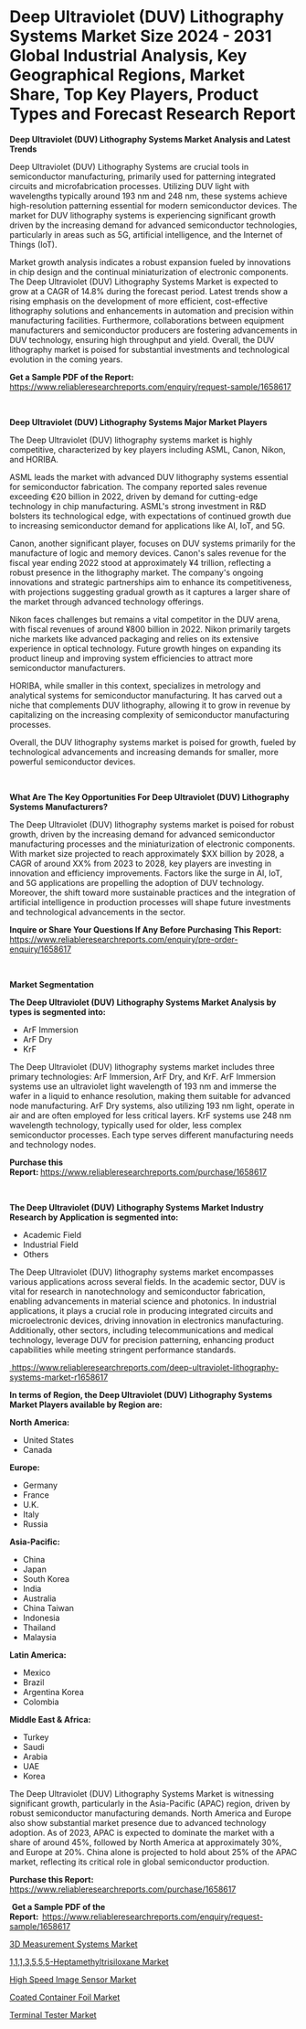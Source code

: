 <p><h1>Deep Ultraviolet (DUV) Lithography Systems Market Size 2024 - 2031 Global Industrial Analysis, Key Geographical Regions, Market Share, Top Key Players, Product Types and Forecast Research Report</h1></p><p><strong>Deep Ultraviolet (DUV) Lithography Systems Market Analysis and Latest Trends</strong></p>
<p><p>Deep Ultraviolet (DUV) Lithography Systems are crucial tools in semiconductor manufacturing, primarily used for patterning integrated circuits and microfabrication processes. Utilizing DUV light with wavelengths typically around 193 nm and 248 nm, these systems achieve high-resolution patterning essential for modern semiconductor devices. The market for DUV lithography systems is experiencing significant growth driven by the increasing demand for advanced semiconductor technologies, particularly in areas such as 5G, artificial intelligence, and the Internet of Things (IoT).</p><p>Market growth analysis indicates a robust expansion fueled by innovations in chip design and the continual miniaturization of electronic components. The Deep Ultraviolet (DUV) Lithography Systems Market is expected to grow at a CAGR of 14.8% during the forecast period. Latest trends show a rising emphasis on the development of more efficient, cost-effective lithography solutions and enhancements in automation and precision within manufacturing facilities. Furthermore, collaborations between equipment manufacturers and semiconductor producers are fostering advancements in DUV technology, ensuring high throughput and yield. Overall, the DUV lithography market is poised for substantial investments and technological evolution in the coming years.</p></p>
<p><strong>Get a Sample PDF of the Report:&nbsp;</strong> <a href="https://www.reliableresearchreports.com/enquiry/request-sample/1658617?utm_campaign=7&utm_medium=2&utm_source=Github&utm_content=ia&utm_term=28092024&utm_id=deep-ultraviolet-duv-lithography-systems">https://www.reliableresearchreports.com/enquiry/request-sample/1658617</a></p>
<p>&nbsp;</p>
<p><strong>Deep Ultraviolet (DUV) Lithography Systems Major Market Players</strong></p>
<p><p>The Deep Ultraviolet (DUV) lithography systems market is highly competitive, characterized by key players including ASML, Canon, Nikon, and HORIBA. </p><p>ASML leads the market with advanced DUV lithography systems essential for semiconductor fabrication. The company reported sales revenue exceeding €20 billion in 2022, driven by demand for cutting-edge technology in chip manufacturing. ASML's strong investment in R&D bolsters its technological edge, with expectations of continued growth due to increasing semiconductor demand for applications like AI, IoT, and 5G.</p><p>Canon, another significant player, focuses on DUV systems primarily for the manufacture of logic and memory devices. Canon's sales revenue for the fiscal year ending 2022 stood at approximately ¥4 trillion, reflecting a robust presence in the lithography market. The company's ongoing innovations and strategic partnerships aim to enhance its competitiveness, with projections suggesting gradual growth as it captures a larger share of the market through advanced technology offerings.</p><p>Nikon faces challenges but remains a vital competitor in the DUV arena, with fiscal revenues of around ¥800 billion in 2022. Nikon primarily targets niche markets like advanced packaging and relies on its extensive experience in optical technology. Future growth hinges on expanding its product lineup and improving system efficiencies to attract more semiconductor manufacturers.</p><p>HORIBA, while smaller in this context, specializes in metrology and analytical systems for semiconductor manufacturing. It has carved out a niche that complements DUV lithography, allowing it to grow in revenue by capitalizing on the increasing complexity of semiconductor manufacturing processes.</p><p>Overall, the DUV lithography systems market is poised for growth, fueled by technological advancements and increasing demands for smaller, more powerful semiconductor devices.</p></p>
<p>&nbsp;</p>
<p><strong>What Are The Key Opportunities For Deep Ultraviolet (DUV) Lithography Systems Manufacturers?</strong></p>
<p><p>The Deep Ultraviolet (DUV) lithography systems market is poised for robust growth, driven by the increasing demand for advanced semiconductor manufacturing processes and the miniaturization of electronic components. With market size projected to reach approximately $XX billion by 2028, a CAGR of around XX% from 2023 to 2028, key players are investing in innovation and efficiency improvements. Factors like the surge in AI, IoT, and 5G applications are propelling the adoption of DUV technology. Moreover, the shift toward more sustainable practices and the integration of artificial intelligence in production processes will shape future investments and technological advancements in the sector.</p></p>
<p><strong>Inquire or Share Your Questions If Any Before Purchasing This Report:</strong> <a href="https://www.reliableresearchreports.com/enquiry/pre-order-enquiry/1658617?utm_campaign=7&utm_medium=2&utm_source=Github&utm_content=ia&utm_term=28092024&utm_id=deep-ultraviolet-duv-lithography-systems">https://www.reliableresearchreports.com/enquiry/pre-order-enquiry/1658617</a></p>
<p>&nbsp;</p>
<p><strong>Market Segmentation</strong></p>
<p><strong>The Deep Ultraviolet (DUV) Lithography Systems Market Analysis by types is segmented into:</strong></p>
<p><ul><li>ArF Immersion</li><li>ArF Dry</li><li>KrF</li></ul></p>
<p><p>The Deep Ultraviolet (DUV) lithography systems market includes three primary technologies: ArF Immersion, ArF Dry, and KrF. ArF Immersion systems use an ultraviolet light wavelength of 193 nm and immerse the wafer in a liquid to enhance resolution, making them suitable for advanced node manufacturing. ArF Dry systems, also utilizing 193 nm light, operate in air and are often employed for less critical layers. KrF systems use 248 nm wavelength technology, typically used for older, less complex semiconductor processes. Each type serves different manufacturing needs and technology nodes.</p></p>
<p><strong>Purchase this Report:&nbsp;</strong><a href="https://www.reliableresearchreports.com/purchase/1658617?utm_campaign=7&utm_medium=2&utm_source=Github&utm_content=ia&utm_term=28092024&utm_id=deep-ultraviolet-duv-lithography-systems">https://www.reliableresearchreports.com/purchase/1658617</a></p>
<p>&nbsp;</p>
<p><strong>The Deep Ultraviolet (DUV) Lithography Systems Market Industry Research by Application is segmented into:</strong></p>
<p><ul><li>Academic Field</li><li>Industrial Field</li><li>Others</li></ul></p>
<p><p>The Deep Ultraviolet (DUV) lithography systems market encompasses various applications across several fields. In the academic sector, DUV is vital for research in nanotechnology and semiconductor fabrication, enabling advancements in material science and photonics. In industrial applications, it plays a crucial role in producing integrated circuits and microelectronic devices, driving innovation in electronics manufacturing. Additionally, other sectors, including telecommunications and medical technology, leverage DUV for precision patterning, enhancing product capabilities while meeting stringent performance standards.</p></p>
<p><a href="https://www.reliableresearchreports.com/deep-ultraviolet-lithography-systems-market-r1658617?utm_campaign=7&utm_medium=2&utm_source=Github&utm_content=ia&utm_term=28092024&utm_id=deep-ultraviolet-duv-lithography-systems">&nbsp;https://www.reliableresearchreports.com/deep-ultraviolet-lithography-systems-market-r1658617</a></p>
<p><strong>In terms of Region, the Deep Ultraviolet (DUV) Lithography Systems Market Players available by Region are:</strong></p>
<p>
    <p> <strong> North America: </strong>
        <ul>
            <li>United States</li>
            <li>Canada</li>
        </ul>
        </p> 
    <p> <strong> Europe: </strong>
        <ul>
            <li>Germany</li>
            <li>France</li>
            <li>U.K.</li>
            <li>Italy</li>
            <li>Russia</li>
        </ul>
        </p> 
    <p> <strong> Asia-Pacific: </strong>
        <ul>
            <li>China</li>
            <li>Japan</li>
            <li>South Korea</li>
            <li>India</li>
            <li>Australia</li>
            <li>China Taiwan</li>
            <li>Indonesia</li>
            <li>Thailand</li>
            <li>Malaysia</li>
        </ul>
        </p> 
    <p> <strong> Latin America: </strong>
        <ul>
            <li>Mexico</li>
            <li>Brazil</li>
            <li>Argentina Korea</li>
            <li>Colombia</li>
        </ul>
        </p> 
    <p> <strong> Middle East & Africa: </strong>
        <ul>
            <li>Turkey</li>
            <li>Saudi</li>
            <li>Arabia</li>
            <li>UAE</li>
            <li>Korea</li>
        </ul>
    </p>
    </p>
<p><p>The Deep Ultraviolet (DUV) Lithography Systems Market is witnessing significant growth, particularly in the Asia-Pacific (APAC) region, driven by robust semiconductor manufacturing demands. North America and Europe also show substantial market presence due to advanced technology adoption. As of 2023, APAC is expected to dominate the market with a share of around 45%, followed by North America at approximately 30%, and Europe at 20%. China alone is projected to hold about 25% of the APAC market, reflecting its critical role in global semiconductor production.</p></p>
<p><strong>Purchase this Report: </strong><a href="https://www.reliableresearchreports.com/purchase/1658617?utm_campaign=7&utm_medium=2&utm_source=Github&utm_content=ia&utm_term=28092024&utm_id=deep-ultraviolet-duv-lithography-systems">https://www.reliableresearchreports.com/purchase/1658617</a></p>
<p>&nbsp;<strong>Get a Sample PDF of the Report:&nbsp;&nbsp;</strong><a href="https://www.reliableresearchreports.com/enquiry/request-sample/1658617?utm_campaign=7&utm_medium=2&utm_source=Github&utm_content=ia&utm_term=28092024&utm_id=deep-ultraviolet-duv-lithography-systems">https://www.reliableresearchreports.com/enquiry/request-sample/1658617</a></p>
<p><strong></strong></p>
<p><p><a href="https://issuu.com/reportprime-2/docs/3d-measurement-systems-market-size-_fc43b7df5c2898?utm_campaign=7&utm_medium=2&utm_source=Github&utm_content=ia&utm_term=28092024&utm_id=deep-ultraviolet-duv-lithography-systems">3D Measurement Systems Market</a></p><p><a href="https://github.com/NargisHussain432/Market-Research-Report-List-1/blob/main/1113555-heptamethyltrisiloxane-market.md?utm_campaign=7&utm_medium=2&utm_source=Github&utm_content=ia&utm_term=28092024&utm_id=deep-ultraviolet-duv-lithography-systems">1,1,1,3,5,5,5-Heptamethyltrisiloxane Market</a></p><p><a href="https://www.linkedin.com/pulse/emerging-opportunities-challenges-global-high-speed-image-sensor-hwzbc?trackingId=JKuOz1UVToKDAlJxeIfCig%3D%3D&utm_campaign=7&utm_medium=2&utm_source=Github&utm_content=ia&utm_term=28092024&utm_id=deep-ultraviolet-duv-lithography-systems">High Speed Image Sensor Market</a></p><p><a href="https://github.com/angelajermaine/Market-Research-Report-List-5/blob/main/coated-container-foil-market.md?utm_campaign=7&utm_medium=2&utm_source=Github&utm_content=ia&utm_term=28092024&utm_id=deep-ultraviolet-duv-lithography-systems">Coated Container Foil Market</a></p><p><a href="https://issuu.com/reportprime-2/docs/terminal-tester-market-size-2030.pp_baee758d032b42?utm_campaign=7&utm_medium=2&utm_source=Github&utm_content=ia&utm_term=28092024&utm_id=deep-ultraviolet-duv-lithography-systems">Terminal Tester Market</a></p></p>